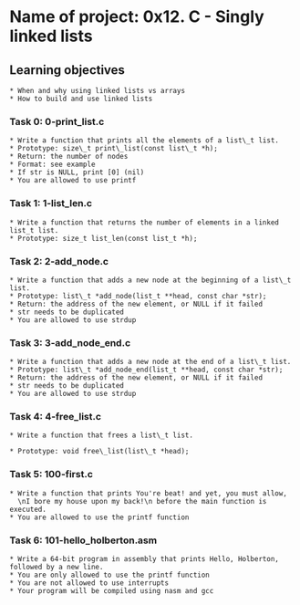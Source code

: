 # Name of project: 0x12. C - Singly linked lists
## Learning objectives
	* When and why using linked lists vs arrays
	* How to build and use linked lists
### Task 0: 0-print\_list.c
	* Write a function that prints all the elements of a list\_t list.
	* Prototype: size\_t print\_list(const list\_t *h);
	* Return: the number of nodes
	* Format: see example
	* If str is NULL, print [0] (nil)
	* You are allowed to use printf
### Task 1: 1-list\_len.c
	* Write a function that returns the number of elements in a linked list_t list.
	* Prototype: size_t list_len(const list_t *h);
### Task 2: 2-add\_node.c
	* Write a function that adds a new node at the beginning of a list\_t list.
	* Prototype: list\_t *add_node(list_t **head, const char *str);
	* Return: the address of the new element, or NULL if it failed
	* str needs to be duplicated
	* You are allowed to use strdup
### Task 3: 3-add\_node\_end.c
	* Write a function that adds a new node at the end of a list\_t list.
	* Prototype: list\_t *add_node_end(list_t **head, const char *str);
	* Return: the address of the new element, or NULL if it failed
	* str needs to be duplicated
	* You are allowed to use strdup
### Task 4: 4-free\_list.c
	* Write a function that frees a list\_t list.

	* Prototype: void free\_list(list\_t *head);
### Task 5: 100-first.c
	* Write a function that prints You're beat! and yet, you must allow,
	  \nI bore my house upon my back!\n before the main function is executed.
	* You are allowed to use the printf function
### Task 6: 101-hello\_holberton.asm
	* Write a 64-bit program in assembly that prints Hello, Holberton, followed by a new line.
	* You are only allowed to use the printf function
	* You are not allowed to use interrupts
	* Your program will be compiled using nasm and gcc

